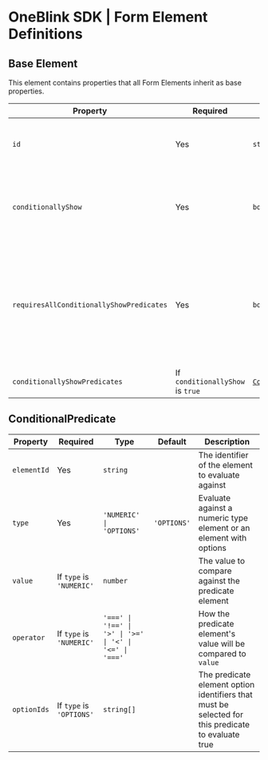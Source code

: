 # OneBlink SDK | Form Element Definitions

## Base Element

This element contains properties that all Form Elements inherit as base properties.

| Property                                 | Required                         | Type                                              | Default  | Description                                                                                                           |
| ---------------------------------------- | -------------------------------- | ------------------------------------------------- | -------- | --------------------------------------------------------------------------------------------------------------------- |
| `id`                                     | Yes                              | `string`                                          | `{guid}` | The unique identifier for an individual form element.                                                                 |
| `conditionallyShow`                      | Yes                              | `boolean`                                         | `false`  | Determine if the element is conditionally shown (`true`) or not (`false`).                                            |
| `requiresAllConditionallyShowPredicates` | Yes                              | `boolean`                                         | `false`  | Determine if the predicates must all match (`true`) or if only one needs to match (`false`) for the element to shown. |
| `conditionallyShowPredicates`            | If `conditionallyShow` is `true` | [`ConditionalPredicate[]`](#conditionalpredicate) |          | Predicates to evaluate.                                                                                               |

## ConditionalPredicate

| Property    | Required                 | Type                                                    | Default     | Description                                                                                        |
| ----------- | ------------------------ | ------------------------------------------------------- | ----------- | -------------------------------------------------------------------------------------------------- |
| `elementId` | Yes                      | `string`                                                |             | The identifier of the element to evaluate against                                                  |
| `type`      | Yes                      | `'NUMERIC' \| 'OPTIONS'`                                | `'OPTIONS'` | Evaluate against a numeric type element or an element with options                                 |
| `value`     | If `type` is `'NUMERIC'` | `number`                                                |             | The value to compare against the predicate element                                                 |
| `operator`  | If `type` is `'NUMERIC'` | `'===' \| '!==' \| '>' \| '>=' \| '<' \| '<=' \| '==='` |             | How the predicate element's value will be compared to `value`                                      |
| `optionIds` | If `type` is `'OPTIONS'` | `string[]`                                              |             | The predicate element option identifiers that must be selected for this predicate to evaluate true |
